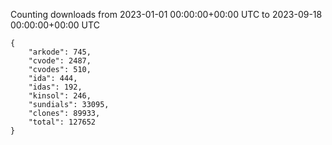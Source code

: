 
Counting downloads from 2023-01-01 00:00:00+00:00 UTC to 2023-09-18 00:00:00+00:00 UTC

```
{
    "arkode": 745,
    "cvode": 2487,
    "cvodes": 510,
    "ida": 444,
    "idas": 192,
    "kinsol": 246,
    "sundials": 33095,
    "clones": 89933,
    "total": 127652
}
```
